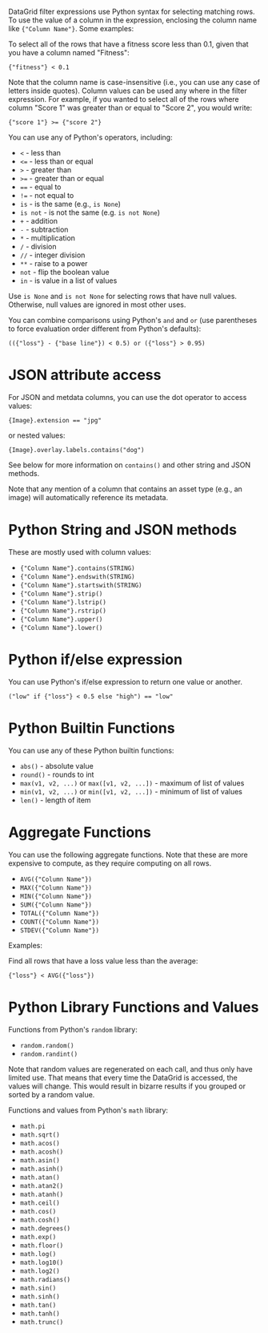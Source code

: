 DataGrid filter expressions use Python syntax for selecting matching
rows. To use the value of a column in the expression, enclosing the
column name like `{"Column Name"}`. Some examples:

To select all of the rows that have a fitness score less than 0.1,
given that you have a column named "Fitness":

```
{"fitness"} < 0.1
```

Note that the column name is case-insensitive (i.e., you can use any
case of letters inside quotes). Column values can be used any where in
the filter expression. For example, if you wanted to select all of the
rows where column "Score 1" was greater than or equal to "Score 2",
you would write:

```
{"score 1"} >= {"score 2"}
```

You can use any of Python's operators, including:

* `<` - less than
* `<=` - less than or equal
* `>` - greater than
* `>=` - greater than or equal
* `==` - equal to
* `!=` - not equal to
* `is` - is the same (e.g., `is None`)
* `is not` - is not the same (e.g. `is not None`)
* `+` - addition
* `-` - subtraction
* `*` - multiplication
* `/` - division
* `//` - integer division
* `**` - raise to a power
* `not` - flip the boolean value
* `in` - is value in a list of values

Use `is None` and `is not None` for selecting rows that have null values. Otherwise,
null values are ignored in most other uses.

You can combine comparisons using Python's `and` and `or` (use parentheses to force
evaluation order different from Python's defaults):

```
(({"loss"} - {"base line"}) < 0.5) or ({"loss"} > 0.95)
```

JSON attribute access
=====================

For JSON and metdata columns, you can use the dot
operator to access values:

```
{Image}.extension == "jpg"
```

or nested values:

```
{Image}.overlay.labels.contains("dog")
```

See below for more information on `contains()` and other string and JSON
methods.

Note that any mention of a column that contains an asset type (e.g.,
an image) will automatically reference its metadata.

Python String and JSON methods
==============================

These are mostly used with column values:

* `{"Column Name"}.contains(STRING)`
* `{"Column Name"}.endswith(STRING)`
* `{"Column Name"}.startswith(STRING)`
* `{"Column Name"}.strip()`
* `{"Column Name"}.lstrip()`
* `{"Column Name"}.rstrip()`
* `{"Column Name"}.upper()`
* `{"Column Name"}.lower()`


Python if/else expression
=========================

You can use Python's if/else expression to return one
value or another.

```
("low" if {"loss"} < 0.5 else "high") == "low"
```

Python Builtin Functions
========================

You can use any of these Python builtin functions:

* `abs()` - absolute value
* `round()` - rounds to int
* `max(v1, v2, ...)` or `max([v1, v2, ...])` - maximum of list of values
* `min(v1, v2, ...)` or `min([v1, v2, ...])` - minimum of list of values
* `len()` - length of item

Aggregate Functions
===================

You can use the following aggregate functions. Note that these
are more expensive to compute, as they require computing on all
rows.

* `AVG({"Column Name"})`
* `MAX({"Column Name"})`
* `MIN({"Column Name"})`
* `SUM({"Column Name"})`
* `TOTAL({"Column Name"})`
* `COUNT({"Column Name"})`
* `STDEV({"Column Name"})`

Examples:

Find all rows that have a loss value less than the average:

```
{"loss"} < AVG({"loss"})
```

Python Library Functions and Values
===================================

Functions from Python's `random` library:

* `random.random()`
* `random.randint()`

Note that random values are regenerated on each call, and thus
only have limited use. That means that every time the
DataGrid is accessed, the values will change. This would
result in bizarre results if you grouped or sorted by
a random value.

Functions and values from Python's `math` library:

* `math.pi`
* `math.sqrt()`
* `math.acos()`
* `math.acosh()`
* `math.asin()`
* `math.asinh()`
* `math.atan()`
* `math.atan2()`
* `math.atanh()`
* `math.ceil()`
* `math.cos()`
* `math.cosh()`
* `math.degrees()`
* `math.exp()`
* `math.floor()`
* `math.log()`
* `math.log10()`
* `math.log2()`
* `math.radians()`
* `math.sin()`
* `math.sinh()`
* `math.tan()`
* `math.tanh()`
* `math.trunc()`
